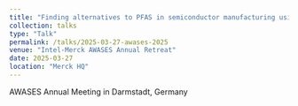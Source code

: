 ```yaml
---
title: "Finding alternatives to PFAS in semiconductor manufacturing using generative AI"
collection: talks
type: "Talk"
permalink: /talks/2025-03-27-awases-2025
venue: "Intel-Merck AWASES Annual Retreat"
date: 2025-03-27
location: "Merck HQ"
---
```


AWASES Annual Meeting in Darmstadt, Germany
